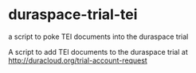 duraspace-trial-tei
===================

a script to poke TEI documents into the duraspace trial

A script to add TEI documents to the duraspace trial at http://duracloud.org/trial-account-request
